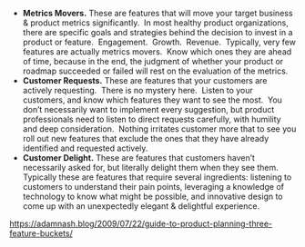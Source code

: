 -   **Metrics Movers.** These are features that will move your target business & product metrics significantly.  In most healthy product organizations, there are specific goals and strategies behind the decision to invest in a product or feature.  Engagement.  Growth.  Revenue.  Typically, very few features are actually metrics movers.  Know which ones they are ahead of time, because in the end, the judgment of whether your product or roadmap succeeded or failed will rest on the evaluation of the metrics.
-   **Customer Requests.** These are features that your customers are actively requesting.  There is no mystery here.  Listen to your customers, and know which features they want to see the most.  You don’t necessarily want to implement every suggestion, but product professionals need to listen to direct requests carefully, with humility and deep consideration.  Nothing irritates customer more that to see you roll out new features that exclude the ones that they have already identified and requested actively.
-   **Customer Delight.** These are features that customers haven’t necessarily asked for, but literally delight them when they see them.  Typically these are features that require several ingredients: listening to customers to understand their pain points, leveraging a knowledge of technology to know what might be possible, and innovative design to come up with an unexpectedly elegant & delightful experience.

https://adamnash.blog/2009/07/22/guide-to-product-planning-three-feature-buckets/